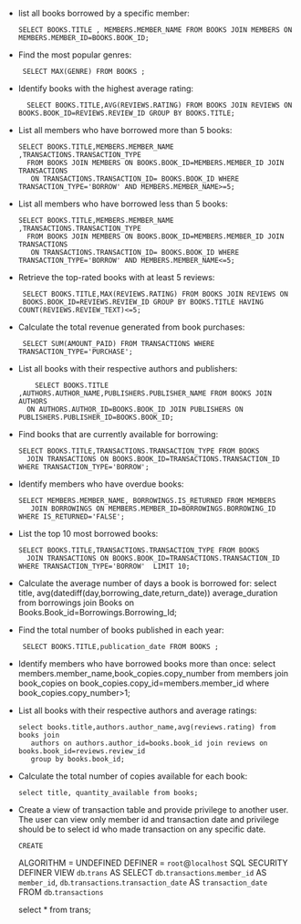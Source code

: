 - list all books borrowed by a specific member:

      SELECT BOOKS.TITLE , MEMBERS.MEMBER_NAME FROM BOOKS JOIN MEMBERS ON MEMBERS.MEMBER_ID=BOOKS.BOOK_ID;
- Find the most popular genres:

       SELECT MAX(GENRE) FROM BOOKS ;
- Identify books with the highest average rating:

        SELECT BOOKS.TITLE,AVG(REVIEWS.RATING) FROM BOOKS JOIN REVIEWS ON BOOKS.BOOK_ID=REVIEWS.REVIEW_ID GROUP BY BOOKS.TITLE;
      
- List all members who have borrowed more than 5 books:

      SELECT BOOKS.TITLE,MEMBERS.MEMBER_NAME ,TRANSACTIONS.TRANSACTION_TYPE 
        FROM BOOKS JOIN MEMBERS ON BOOKS.BOOK_ID=MEMBERS.MEMBER_ID JOIN TRANSACTIONS
         ON TRANSACTIONS.TRANSACTION_ID= BOOKS.BOOK_ID WHERE TRANSACTION_TYPE='BORROW' AND MEMBERS.MEMBER_NAME>=5; 

  
- List all members who have borrowed less than 5 books:

      SELECT BOOKS.TITLE,MEMBERS.MEMBER_NAME ,TRANSACTIONS.TRANSACTION_TYPE 
        FROM BOOKS JOIN MEMBERS ON BOOKS.BOOK_ID=MEMBERS.MEMBER_ID JOIN TRANSACTIONS
         ON TRANSACTIONS.TRANSACTION_ID= BOOKS.BOOK_ID WHERE TRANSACTION_TYPE='BORROW' AND MEMBERS.MEMBER_NAME<=5; 
- Retrieve the top-rated books with at least 5 reviews:

       SELECT BOOKS.TITLE,MAX(REVIEWS.RATING) FROM BOOKS JOIN REVIEWS ON 
       BOOKS.BOOK_ID=REVIEWS.REVIEW_ID GROUP BY BOOKS.TITLE HAVING COUNT(REVIEWS.REVIEW_TEXT)<=5;
  
- Calculate the total revenue generated from book purchases:

       SELECT SUM(AMOUNT_PAID) FROM TRANSACTIONS WHERE TRANSACTION_TYPE='PURCHASE';

- List all books with their respective authors and publishers:

          SELECT BOOKS.TITLE ,AUTHORS.AUTHOR_NAME,PUBLISHERS.PUBLISHER_NAME FROM BOOKS JOIN AUTHORS 
        ON AUTHORS.AUTHOR_ID=BOOKS.BOOK_ID JOIN PUBLISHERS ON PUBLISHERS.PUBLISHER_ID=BOOKS.BOOK_ID;
- Find books that are currently available for borrowing:

      SELECT BOOKS.TITLE,TRANSACTIONS.TRANSACTION_TYPE FROM BOOKS 
        JOIN TRANSACTIONS ON BOOKS.BOOK_ID=TRANSACTIONS.TRANSACTION_ID  WHERE TRANSACTION_TYPE='BORROW';
  
- Identify members who have overdue books:

      SELECT MEMBERS.MEMBER_NAME, BORROWINGS.IS_RETURNED FROM MEMBERS 
         JOIN BORROWINGS ON MEMBERS.MEMBER_ID=BORROWINGS.BORROWING_ID WHERE IS_RETURNED='FALSE';
  
- List the top 10 most borrowed books:

      SELECT BOOKS.TITLE,TRANSACTIONS.TRANSACTION_TYPE FROM BOOKS 
        JOIN TRANSACTIONS ON BOOKS.BOOK_ID=TRANSACTIONS.TRANSACTION_ID  WHERE TRANSACTION_TYPE='BORROW'  LIMIT 10;
  
- Calculate the average number of days a book is borrowed for:
      select title,
     avg(datediff(day,borrowing_date,return_date)) average_duration
     from borrowings
     join Books on Books.Book_id=Borrowings.Borrowing_Id;
- Find the total number of books published in each year:

       SELECT BOOKS.TITLE,publication_date FROM BOOKS ;

- Identify members who have borrowed books more than once:
      select members.member_name,book_copies.copy_number from members join
         book_copies on book_copies.copy_id=members.member_id where book_copies.copy_number>1;
  
- List all books with their respective authors and average ratings:

      select books.title,authors.author_name,avg(reviews.rating) from books join
         authors on authors.author_id=books.book_id join reviews on books.book_id=reviews.review_id 
         group by books.book_id;
- Calculate the total number of copies available for each book:

      select title, quantity_available from books;
- Create a view of transaction table and provide privilege to another user. The user can view only member id and transaction date and privilege should be to select id who made transaction on any specific date.

      CREATE 
    ALGORITHM = UNDEFINED 
    DEFINER = `root`@`localhost` 
    SQL SECURITY DEFINER
VIEW `db`.`trans` AS
    SELECT 
        `db`.`transactions`.`member_id` AS `member_id`,
        `db`.`transactions`.`transaction_date` AS `transaction_date`
    FROM
        `db`.`transactions`

  select * from trans;

